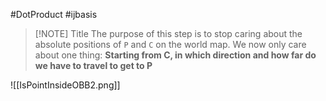 #DotProduct #ijbasis

> [!NOTE] Title
> The purpose of this step is to stop caring about the absolute positions of `P` and `C` on the world map. We now only care about one thing: **Starting from C, in which direction and how far do we have to travel to get to P**

![[IsPointInsideOBB2.png]]